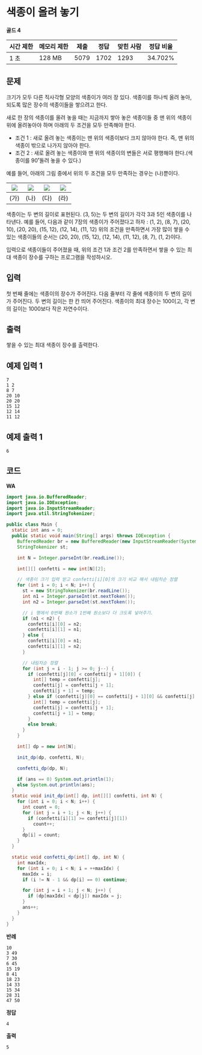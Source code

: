 # 색종이 올려 놓기 

**골드 4**

|시간 제한	|메모리 제한	|제출	|정답|	맞힌 사람	|정답 비율|
|---|---|---|---|---|---|
|1 초	|128 MB	|5079	|1702	|1293	|34.702%|

## 문제 

크기가 모두 다른 직사각형 모양의 색종이가 여러 장 있다. 색종이를 하나씩 올려 놓아, 되도록 많은 장수의 색종이들을 쌓으려고 한다.

새로 한 장의 색종이를 올려 놓을 때는 지금까지 쌓아 놓은 색종이들 중 맨 위의 색종이 위에 올려놓아야 하며 아래의 두 조건을 모두 만족해야 한다.

- 조건 1 : 새로 올려 놓는 색종이는 맨 위의 색종이보다 크지 않아야 한다. 즉, 맨 위의 색종이 밖으로 나가지 않아야 한다.
- 조건 2 : 새로 올려 놓는 색종이와 맨 위의 색종이의 변들은 서로 평행해야 한다.(색종이를 90˚돌려 놓을 수 있다.)

예를 들어, 아래의 그림 중에서 위의 두 조건을 모두 만족하는 경우는 (나)뿐이다.


| ![](https://upload.acmicpc.net/aded1664-9f0a-4026-bd52-37b978453881/-/preview/)  | ![](https://upload.acmicpc.net/830e691c-1989-4613-8dc9-0257d20214fc/-/crop/188x156/246,0/-/preview/)  | ![](https://upload.acmicpc.net/aded1664-9f0a-4026-bd52-37b978453881/-/preview/)  | ![](https://upload.acmicpc.net/f18e7a59-08a6-4156-9690-e9ff061a9d1f/-/preview/)  |
|:--------------------------------------------------------------------------------:|:-----------------------------------------------------------------------------------------------------:|:--------------------------------------------------------------------------------:|:--------------------------------------------------------------------------------:|
|                                       (가)                                        |                                                  (나)                                                  |                                       (다)                                        |                                       (라)                                        |

색종이는 두 변의 길이로 표현된다. (3, 5)는 두 변의 길이가 각각 3과 5인 색종이를 나타낸다. 예를 들어, 다음과 같이 7장의 색종이가 주어졌다고 하자 : (1, 2), (8, 7), (20, 10), (20, 20), (15, 12), (12, 14), (11, 12) 위의 조건을 만족하면서 가장 많이 쌓을 수 있는 색종이들의 순서는 (20, 20), (15, 12), (12, 14), (11, 12), (8, 7), (1, 2)이다.

입력으로 색종이들이 주어졌을 때, 위의 조건 1과 조건 2를 만족하면서 쌓을 수 있는 최대 색종이 장수를 구하는 프로그램을 작성하시오.

## 입력 

첫 번째 줄에는 색종이의 장수가 주어진다. 다음 줄부터 각 줄에 색종이의 두 변의 길이가 주어진다. 두 변의 길이는 한 칸 띄어 주어진다. 색종이의 최대 장수는 100이고, 각 변의 길이는 1000보다 작은 자연수이다.

## 출력 

쌓을 수 있는 최대 색종이 장수를 출력한다.

## 예제 입력 1

```
7
1 2
8 7
20 10
20 20
15 12
12 14
11 12
```

## 예제 출력 1

```
6
```

## 코드 

**WA**

```java
import java.io.BufferedReader;
import java.io.IOException;
import java.io.InputStreamReader;
import java.util.StringTokenizer;

public class Main {
  static int ans = 0;
  public static void main(String[] args) throws IOException {
    BufferedReader br = new BufferedReader(new InputStreamReader(System.in));
    StringTokenizer st;

    int N = Integer.parseInt(br.readLine());

    int[][] confetti = new int[N][2];

    // 색종이 크기 입력 받고 confetti[i][0]의 크기 비교 해서 내림차순 정렬
    for (int i = 0; i < N; i++) {
      st = new StringTokenizer(br.readLine());
      int n1 = Integer.parseInt(st.nextToken());
      int n2 = Integer.parseInt(st.nextToken());

      // i 행에서 0번째 원소가 1번째 원소보다 더 크도록 넣어주기.
      if (n1 < n2) {
        confetti[i][0] = n2;
        confetti[i][1] = n1;
      } else {
        confetti[i][0] = n1;
        confetti[i][1] = n2;
      }

      // 내림차순 정렬
      for (int j = i - 1; j >= 0; j--) {
        if (confetti[j][0] < confetti[j + 1][0]) {
          int[] temp = confetti[j];
          confetti[j] = confetti[j + 1];
          confetti[j + 1] = temp;
        } else if (confetti[j][0] == confetti[j + 1][0] && confetti[j][1] < confetti[j + 1][1]) {
          int[] temp = confetti[j];
          confetti[j] = confetti[j + 1];
          confetti[j + 1] = temp;
        }
        else break;
      }
    }

    int[] dp = new int[N];

    init_dp(dp, confetti, N);

    confetti_dp(dp, N);

    if (ans == 0) System.out.println(1);
    else System.out.println(ans);
  }
  static void init_dp(int[] dp, int[][] confetti, int N) {
    for (int i = 0; i < N; i++) {
      int count = 0;
      for (int j = i + 1; j < N; j++) {
        if (confetti[i][1] >= confetti[j][1])
          count++;
      }
      dp[i] = count;
    }
  }

  static void confetti_dp(int[] dp, int N) {
    int maxIdx;
    for (int i = 0; i < N; i = ++maxIdx) {
      maxIdx = i;
      if (i != N - 1 && dp[i] == 0) continue;

      for (int j = i + 1; j < N; j++) {
        if (dp[maxIdx] < dp[j]) maxIdx = j;
      }
      ans++;
    }
  }
}
```

**반례**

```
10
3 49
7 30
6 45
15 19
8 41
18 23
14 33
15 34
28 31
47 50
```

**정답**

```
4
```

**출력**

```
5
```